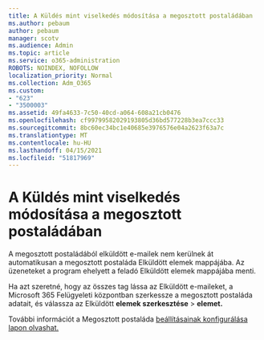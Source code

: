 ```yaml
---
title: A Küldés mint viselkedés módosítása a megosztott postaládában
ms.author: pebaum
author: pebaum
manager: scotv
ms.audience: Admin
ms.topic: article
ms.service: o365-administration
ROBOTS: NOINDEX, NOFOLLOW
localization_priority: Normal
ms.collection: Adm_O365
ms.custom:
- "623"
- "3500003"
ms.assetid: 49fa4633-7c50-40cd-a064-608a21cb0476
ms.openlocfilehash: cf99799582029193805d36bd577228b3ea7ccc33
ms.sourcegitcommit: 8bc60ec34bc1e40685e3976576e04a2623f63a7c
ms.translationtype: MT
ms.contentlocale: hu-HU
ms.lasthandoff: 04/15/2021
ms.locfileid: "51817969"
---
```

# <a name="changing-shared-mailbox-send-as-behavior"></a>A Küldés mint viselkedés módosítása a megosztott postaládában

A megosztott postaládából elküldött e-mailek nem kerülnek át automatikusan a megosztott postaláda Elküldött elemek mappájába. Az üzeneteket a program ehelyett a feladó Elküldött elemek mappájába menti.
  
Ha azt szeretné, hogy az összes tag lássa az Elküldött e-maileket, a Microsoft 365 Felügyeleti központban szerkessze a megosztott postaláda adatait, és válassza az Elküldött **elemek szerkesztése** \> **elemet.**
  
További információt a Megosztott postaláda [beállításainak konfigurálása lapon olvashat.](https://docs.microsoft.com/microsoft-365/admin/email/configure-a-shared-mailbox#allow-everyone-to-see-the-sent-email-the-replies)
  